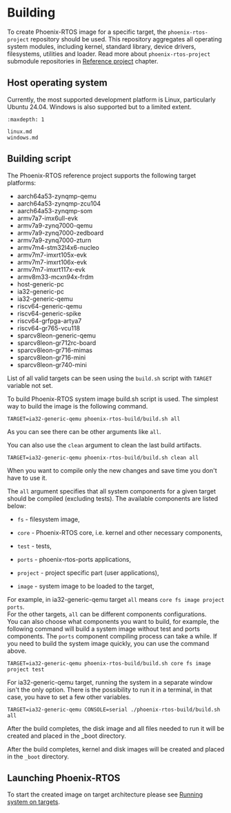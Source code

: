 # Building

To create Phoenix-RTOS image for a specific target, the `phoenix-rtos-project` repository should be used. This
repository aggregates all operating system modules, including kernel, standard library, device drivers, filesystems,
utilities and loader. Read more about `phoenix-rtos-project` submodule repositories in
[Reference project](../project/index.md) chapter.

## Host operating system

Currently, the most supported development platform is Linux, particularly Ubuntu 24.04. Windows is also supported
but to a limited extent.

```{toctree}
:maxdepth: 1

linux.md
windows.md
```

## Building script

The Phoenix-RTOS reference project supports the following target platforms:

- aarch64a53-zynqmp-qemu
- aarch64a53-zynqmp-zcu104
- aarch64a53-zynqmp-som
- armv7a7-imx6ull-evk
- armv7a9-zynq7000-qemu
- armv7a9-zynq7000-zedboard
- armv7a9-zynq7000-zturn
- armv7m4-stm32l4x6-nucleo
- armv7m7-imxrt105x-evk
- armv7m7-imxrt106x-evk
- armv7m7-imxrt117x-evk
- armv8m33-mcxn94x-frdm
- host-generic-pc
- ia32-generic-pc
- ia32-generic-qemu
- riscv64-generic-qemu
- riscv64-generic-spike
- riscv64-grfpga-artya7
- riscv64-gr765-vcu118
- sparcv8leon-generic-qemu
- sparcv8leon-gr712rc-board
- sparcv8leon-gr716-mimas
- sparcv8leon-gr716-mini
- sparcv8leon-gr740-mini

List of all valid targets can be seen using the `build.sh` script with `TARGET` variable not set.

To build Phoenix-RTOS system image build.sh script is used. The simplest way to build the image is the
following command.

```console
TARGET=ia32-generic-qemu phoenix-rtos-build/build.sh all
```

As you can see there can be other arguments like `all`.

You can also use the `clean` argument to clean the last build artifacts.

```console
TARGET=ia32-generic-qemu phoenix-rtos-build/build.sh clean all
```

When you want to compile only the new changes and save time you don't have to use it.

The `all` argument specifies that all system components for a given target should be compiled (excluding tests).
The available components are listed below:

- `fs` - filesystem image,

- `core` - Phoenix-RTOS core, i.e. kernel and other necessary components,

- `test` - tests,

- `ports` - phoenix-rtos-ports applications,

- `project` - project specific part (user applications),

- `image` - system image to be loaded to the target,

For example, in ia32-generic-qemu target `all` means `core fs image project ports`.</br>
For the other targets, `all` can be different components configurations. </br>
You can also choose what components you want to build, for example, the following command will build a system image
without test and ports components.
The `ports` component compiling process can take a while. If you need to build the system image quickly, you can use
the command above.

```console
TARGET=ia32-generic-qemu phoenix-rtos-build/build.sh core fs image project test
```

For ia32-generic-qemu target, running the system in a separate window isn't the only option. There is the possibility
to run it in a terminal, in that case, you have to set a few other variables.

```console
TARGET=ia32-generic-qemu CONSOLE=serial ./phoenix-rtos-build/build.sh all
```

After the build completes, the disk image and all files needed to run it will be created and placed in the _boot
directory.

After the build completes, kernel and disk images will be created and placed in the `_boot` directory.

## Launching Phoenix-RTOS

To start the created image on target architecture please see [Running system on targets](../quickstart/index.md).
